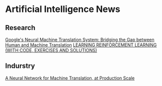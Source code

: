 # Artificial Intelligence News

## Research
[Google's Neural Machine Translation System: Bridging the Gap between Human and Machine Translation](https://arxiv.org/abs/1609.08144)
[LEARNING REINFORCEMENT LEARNING (WITH CODE, EXERCISES AND SOLUTIONS)](http://www.wildml.com/2016/10/learning-reinforcement-learning/?from=timeline&isappinstalled=0)

## Indurstry
[A Neural Network for Machine Translation, at Production Scale](https://research.googleblog.com/2016/09/a-neural-network-for-machine.html)
